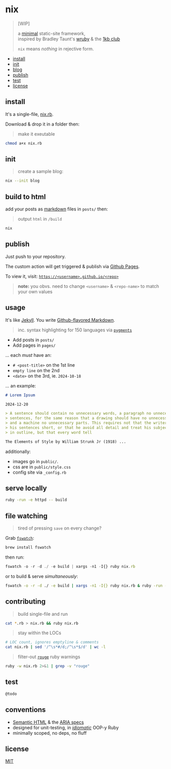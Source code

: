 # nix   

> [WIP]
>
> a [minimal][concise] static-site framework,   
> inspired by Bradley Taunt's [wruby][wruby] & the [1kb club][club]
>
> `nix` means *nothing* in rejective form.

- [install](#install)
- [init](#usage)
- [blog](#usage)
- [publish](#usage)
- [test](#test)
- [license](#license)

## install

It's a single-file, [nix.rb][file-rb].

Download & drop it in a folder then:

> make it exeutable

```bash
chmod a+x nix.rb
```

## init

> create a sample blog:

```bash
nix --init blog
```

## build to html

add your posts as [markdown][gfm] files in `posts/` then:

> output `html` in `/build`

```bash
nix
```

## publish

Just push to your repository. 

The custom action will get triggered & publish via [Github Pages][gh-pages].

To view it, visit: [`https://<username>.github.io/<repo>`](https://<username>.github.io/<repo>)

> **note:** you obvs. need to change `<username>` & `<repo-name>` to match
> your own values

## usage 

It's like [Jekyll][jekyll]. You write [Github-flavored Markdown][gfm].

> inc. syntax highlighting for 150 languages via [`pygments`][pygments]

- Add posts in `posts/`
- Add pages in `pages/`

 ... each *must* have an:

- `# <post-title>` on the 1st line
- `empty line` on the 2nd
- `<date>` on the 3rd, ie. `2024-10-18`

... an example:

```markdown
# Lorem Ipsum

2024-12-20

> A sentence should contain no unnecessary words, a paragraph no unnecessary 
> sentences, for the same reason that a drawing should have no unnecessary lines 
> and a machine no unnecessary parts. This requires not that the writer make all 
> his sentences short, or that he avoid all detail and treat his subjects only 
> in outline, but that every word tell

The Elements of Style by William Strunk Jr (1918) ...
```

additionally:

- images go in `public/`.
- css are in `public/style.css`
- config site via `_config.rb`

## serve locally

```bash
ruby -run -e httpd -- build
```

## file watching

> tired of pressing `save` on every change?

Grab [`fswatch`][fswatch]:

```bash
brew install fswatch
```

then run:

```js
fswatch -o -r -d ./ -e build | xargs -n1 -I{} ruby nix.rb
```

or to build & serve *simultaneously*:

```bash
fswatch -o -r -d ./ -e build | xargs -n1 -I{} ruby nix.rb & ruby -run -e httpd -- build
```

## contributing

> build single-file and run

```bash
cat *.rb > nix.rb && ruby nix.rb
```

> stay within the LOCs

```bash
# LOC count, ignores emptyline & comments
cat nix.rb | sed '/^\s*#/d;/^\s*$/d' | wc -l
```

> filter-out [`rouge`][rouge] ruby warnings

```bash
ruby -w nix.rb 2>&1 | grep -v "rouge"
```

## test

```bash
@todo
```

## conventions

- [Semantic HTML][semantic-html] & the [ARIA specs][aria]
- designed for unit-testing, in [*idiomatic*][id-ruby] OOP-y Ruby
- minimally scoped, no deps, no fluff

## license

[MIT](https://spdx.org/licenses/MIT)

[club]: https://1kb.club/
[ruby]: https://ruby-doc.org/3.3.4/
[wruby]: https://git.btxx.org/wruby/about/
[jekyll]: https://jekyllrb.com/
[gh-pages]: https://pages.github.com/
[concise]: https://en.wikipedia.org/wiki/Concision
[fswatch]: https://github.com/emcrisostomo/fswatch
[gfm]: https://github.github.com/gfm/
[id-ruby]: https://franzejr.github.io/best-ruby/index.html
[pygments]: https://pygments.org/
[file-rb]: https://github.com/nicholaswmin/nix/blob/main/nix.rb
[rouge]: https://github.com/rouge-ruby/rouge

[solid]: https://simple.wikipedia.org/wiki/SOLID_(object-oriented_design)
[semantic-html]: https://html.spec.whatwg.org/multipage/#toc-dom
[aria]: https://developer.mozilla.org/en-US/docs/Web/Accessibility/ARIA
